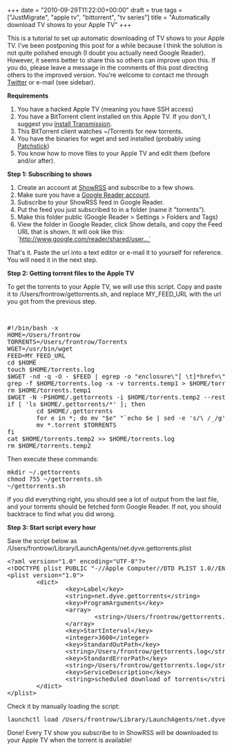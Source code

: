 +++
date = "2010-09-29T11:22:00+00:00"
draft = true
tags = ["JustMigrate", "apple tv", "bittorrent", "tv series"]
title = "Automatically download TV shows to your Apple TV"
+++
<p>This is a tutorial to set up automatic downloading of TV shows to your Apple TV. I've been postponing this post for a while because I think the solution is not quite polished enough (I doubt you actually need Google Reader). However, it seems better to share this so others can improve upon this. If you do, please leave a message in the comments of this post directing others to the improved version. You're welcome to contact me through <a href="http://twitter.com/dyve">Twitter</a> or e-mail (see sidebar).</p>
<p><strong>Requirements</strong></p>
<ol>
<li>You have a hacked Apple TV (meaning you have SSH access)</li>
<li>You have a BitTorrent client installed on this Apple TV. If you don't, I suggest you <a href="http://dyve.posterous.com/transmission-2-on-apple-tv-3">install Transmission</a>.</li>
<li>This BitTorrent client watches ~/Torrents for new torrents.</li>
<li>You have the binaries for wget and sed installed (probably using <a href="http://code.google.com/p/atvusb-creator/">Patchstick</a>)</li>
<li>You know how to move files to your Apple TV and edit them (before and/or after).</li>
</ol>
<p><strong>Step 1: Subscribing to shows</strong></p>
<ol>
<li>Create an account at <a href="http://showrss.karmorra.info/">ShowRSS</a> and subscribe to a few shows.</li>
<li>Make sure you have a <a href="http://www.google.com/reader/">Google Reader account</a>.</li>
<li>Subscribe to your ShowRSS feed in Google Reader.</li>
<li>Put the feed you just subscribed to in a folder (name it "torrents").</li>
<li>Make this folder public (Google Reader &gt; Settings &gt; Folders and Tags)</li>
<li>View the folder in Google Reader, click Show details, and copy the Feed URL that is shown. It will ook like this: `<a href="http://www.google.com/reader/shared/user...`">http://www.google.com/reader/shared/user...`</a></li>
</ol>
<p>That's it. Paste the url into a text editor or e-mail it to yourself for reference. You will need it in the next step.</p>
<p><strong>Step 2: Getting torrent files to the Apple TV</strong></p>
<p>To get the torrents to your Apple TV, we will use this script. Copy and paste it to /Users/frontrow<span style="">/gettorrents.sh</span>, and replace MY_FEED_URL with the url you got from the previous step.</p>
<p>&nbsp;</p>
<div class="CodeRay">
  <div class="code"><pre>#!/bin/bash -x
HOME=/Users/frontrow
TORRENTS=/Users/frontrow/Torrents
WGET=/usr/bin/wget
FEED=MY_FEED_URL
cd $HOME
touch $HOME/torrents.log
$WGET -nd -q -O - $FEED | egrep -o &quot;enclosure\&quot;[ \t]*href=\&quot;[^\&quot;]*\&quot;&quot; | sed 's/.*\(http:.*\)\&quot;.*/\1/' &gt; $HOME/torrents.temp1
grep -f $HOME/torrents.log -x -v torrents.temp1 &gt; $HOME/torrents.temp2
rm $HOME/torrents.temp1
$WGET -N -P$HOME/.gettorrents -i $HOME/torrents.temp2 --restrict-file-names=unix
if [ 'ls $HOME/.gettorrents/*' ]; then
        cd $HOME/.gettorrents
        for e in *; do mv &quot;$e&quot; &quot;`echo $e | sed -e 's/\ /_/g'`.torrent&quot;; done
        mv *.torrent $TORRENTS
fi
cat $HOME/torrents.temp2 &gt;&gt; $HOME/torrents.log
rm $HOME/torrents.temp2</pre></div>
</div>

<p>Then execute these commands:</p>
<div class="CodeRay">
  <div class="code"><pre>mkdir ~/.gettorrents
chmod 755 ~/gettorrents.sh
~/gettorrents.sh</pre></div>
</div>

<p>If you did everything right, you should see a lot of output from the last file, and your torrents should be fetched form Google Reader. If not, you should backtrace to find what you did wrong.</p>
<p><strong>Step 3: Start script every hour</strong></p>
<p>Save the script below as /Users/frontrow/Library/LaunchAgents/net.dyve.gettorrents.plist</p>
<div class="CodeRay">
  <div class="code"><pre>&lt;?xml version=&quot;1.0&quot; encoding=&quot;UTF-8&quot;?&gt;
&lt;!DOCTYPE plist PUBLIC &quot;-//Apple Computer//DTD PLIST 1.0//EN&quot; &quot;http://www.apple.com/DTDs/PropertyList-1.0.dtd&quot;&gt;
&lt;plist version=&quot;1.0&quot;&gt;
        &lt;dict&gt;
                &lt;key&gt;Label&lt;/key&gt;
                &lt;string&gt;net.dyve.gettorrents&lt;/string&gt;
                &lt;key&gt;ProgramArguments&lt;/key&gt;
                &lt;array&gt;
                        &lt;string&gt;/Users/frontrow/gettorrents.sh&lt;/string&gt;
                &lt;/array&gt;
                &lt;key&gt;StartInterval&lt;/key&gt;
                &lt;integer&gt;3600&lt;/integer&gt;
                &lt;key&gt;StandardOutPath&lt;/key&gt;
                &lt;string&gt;/Users/frontrow/gettorrents.log&lt;/string&gt;
                &lt;key&gt;StandardErrorPath&lt;/key&gt;
                &lt;string&gt;/Users/frontrow/gettorrents.log&lt;/string&gt;
                &lt;key&gt;ServiceDescription&lt;/key&gt;
                &lt;string&gt;scheduled download of torrents&lt;/string&gt;
        &lt;/dict&gt;
&lt;/plist&gt;</pre></div>
</div>

<p>Check it by manually loading the script:</p>
<div class="CodeRay">
  <div class="code"><pre>launchctl load /Users/frontrow/Library/LaunchAgents/net.dyve.gettorrents.plist</pre></div>
</div>

<p>Done! Every TV show you subscribe to in ShowRSS will be downloaded to your Apple TV when the torrent is available!</p>
